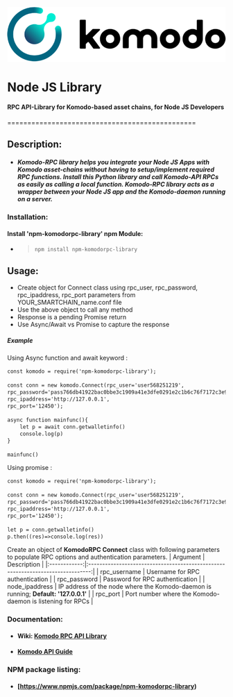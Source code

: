 ![Komodo_Logo](komodologo.png?raw=true)
# Node JS Library
#### RPC API-Library for Komodo-based asset chains, for Node JS Developers
===============================================
## Description:
- ##### Komodo-RPC library helps you integrate your Node JS Apps with Komodo asset-chains without having to setup/implement required RPC functions. Install this Python library and call Komodo-API RPCs as easily as calling a local function. Komodo-RPC library acts as a wrapper between your Node JS app and the Komodo-daemon running on a server.
#####
### Installation:
#### Install 'npm-komodorpc-library' npm Module:
  - > ` npm install npm-komodorpc-library `


## Usage:
- Create object for Connect class using rpc_user, rpc_password, rpc_ipaddress, rpc_port parameters from YOUR_SMARTCHAIN_name.conf file
- Use the above object to call any method
- Response is a pending Promise return
- Use Async/Await vs Promise to capture the response

##### Example
Using Async function and await keyword :
```{.sourceCode .javascript}
const komodo = require('npm-komodorpc-library');

const conn = new komodo.Connect(rpc_user='user568251219',
rpc_password='pass766db41922bac0bbe3c1909a41e3dfe0291e2c1b6c76f7172c3e9bdf46f64d16f9',
rpc_ipaddress='http://127.0.0.1',
rpc_port='12450');

async function mainfunc(){
    let p = await conn.getwalletinfo()
    console.log(p)
}

mainfunc()
```
Using promise :
```{.sourceCode .javascript}
const komodo = require('npm-komodorpc-library');

const conn = new komodo.Connect(rpc_user='user568251219',
rpc_password='pass766db41922bac0bbe3c1909a41e3dfe0291e2c1b6c76f7172c3e9bdf46f64d16f9',
rpc_ipaddress='http://127.0.0.1',
rpc_port='12450');

let p = conn.getwalletinfo()
p.then((res)=>console.log(res))

```

Create an object of **KomodoRPC Connect** class with following parameters to populate RPC options and authentication parameters.
 |   Argument   |                                   Description                                   |
|:------------:|:-------------------------------------------------------------------------------:|
| rpc_username |                         Username for RPC authentication                         |
| rpc_password |                         Password for RPC authentication                         |
|   node_ipaddress  | IP address of the node where the Komodo-daemon is running; **Default: '127.0.0.1'** |
|   rpc_port   |            Port number where the Komodo-daemon is listening for RPCs            |
### Documentation:
- #### Wiki: [Komodo RPC API Library](https://github.com/Hafsa-Fatima/Komodo-RPC-Node-Library/)
- #### [Komodo API Guide](https://developers.komodoplatform.com/basic-docs/smart-chains/smart-chain-api/)
### NPM package listing:
- #### [https://www.npmjs.com/package/npm-komodorpc-library)
